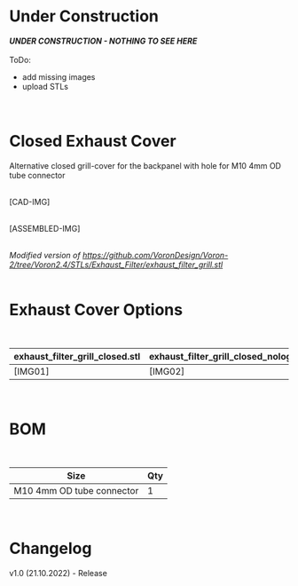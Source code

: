 # Under Construction
*****UNDER CONSTRUCTION - NOTHING TO SEE HERE*****
<br><br>
ToDo:
- add missing images
- upload STLs
<br><br><br>

# Closed Exhaust Cover
Alternative closed grill-cover for the backpanel with hole for M10 4mm OD tube connector
<br><br>

[CAD-IMG]
<br><br>

[ASSEMBLED-IMG]
<br><br>

_Modified version of https://github.com/VoronDesign/Voron-2/tree/Voron2.4/STLs/Exhaust_Filter/exhaust_filter_grill.stl_
<br><br>

# Exhaust Cover Options
<br>

|exhaust_filter_grill_closed.stl|exhaust_filter_grill_closed_nologo.stl|
|---|---|
| [IMG01] | [IMG02] |

<br>

# BOM
<br>

|Size|Qty|
|---|---|
|M10 4mm OD tube connector|1|

<br>

# Changelog
v1.0 (21.10.2022) - Release
<br>
